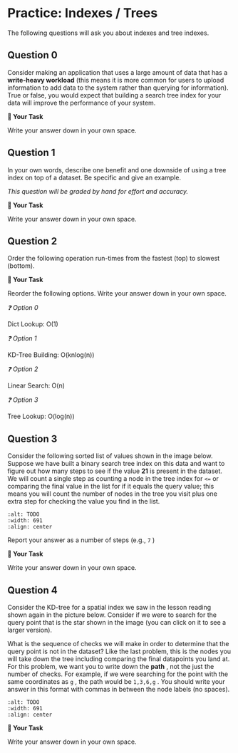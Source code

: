 # <i class="far fa-edit fa-fw"></i> Practice: Indexes / Trees


The following questions will ask you about indexes and tree indexes.

## Question 0

Consider making an application that uses a large amount of data that has a **write-heavy workload** (this means it is more common for users to upload information to add data to the system rather than querying for information). True or false, you would expect that building a search tree index for your data will improve the performance of your system.





**📝 Your Task**

Write your answer down in your own space.

## Question 1

In your own words, describe one benefit and one downside of using a tree index on top of a dataset. Be specific and give an example.

*This question will be graded by hand for effort and accuracy.*



**📝 Your Task**

Write your answer down in your own space.

## Question 2

Order the following operation run-times from the fastest (top) to slowest (bottom).



**📝 Your Task**

Reorder the following options. Write your answer down in your own space.

*❓ Option 0*

Dict Lookup: O(1)

*❓ Option 1*

KD-Tree Building: O(knlog(n))

*❓ Option 2*

Linear Search: O(n)

*❓ Option 3*

Tree Lookup: O(log(n))

## Question 3

Consider the following sorted list of values shown in the image below. Suppose we have built a binary search tree index on this data and want to figure out how many steps to see if the value **21** is present in the dataset. We will count a single step as counting a node in the tree index for `<=` or comparing the final value in the list for if it equals the query value; this means you will count the number of nodes in the tree you visit plus one extra step for checking the value you find in the list.

```{image} https://static.us.edusercontent.com/files/bpcQtiocxqyAPO7jxlCAyiBd
:alt: TODO
:width: 691
:align: center
```

Report your answer as a number of steps (e.g., `7` )



**📝 Your Task**

Write your answer down in your own space.

## Question 4

Consider the KD-tree for a spatial index we saw in the lesson reading shown again in the picture below. Consider if we were to search for the query point that is the star shown in the image (you can click on it to see a larger version).

What is the sequence of checks we will make in order to determine that the query point is not in the dataset? Like the last problem, this is the nodes you will take down the tree including comparing the final datapoints you land at. For this problem, we want you to write down the **path** , not the just the number of checks. For example, if we were searching for the point with the same coordinates as `g` , the path would be `1,3,6,g` . You should write your answer in this format with commas in between the node labels (no spaces).

```{image} https://static.us.edusercontent.com/files/NguPgC5OZdpeR8u3fElqRMyT
:alt: TODO
:width: 691
:align: center
```







**📝 Your Task**

Write your answer down in your own space.

